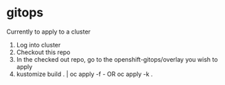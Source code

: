 # gitops

Currently to apply to a cluster

1) Log into cluster
2) Checkout this repo
3) In the checked out repo, go to the openshift-gitops/overlay you wish to apply
4) kustomize build . | oc apply -f - OR oc apply -k .

